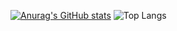 [![Anurag's GitHub stats](https://github-readme-stats.vercel.app/api?username=stenrax)](https://github.com/stenrax/github-readme-stats)
 ![Top Langs](https://github-readme-stats.vercel.app/api/top-langs/?username=stenrax&layout=compact)
